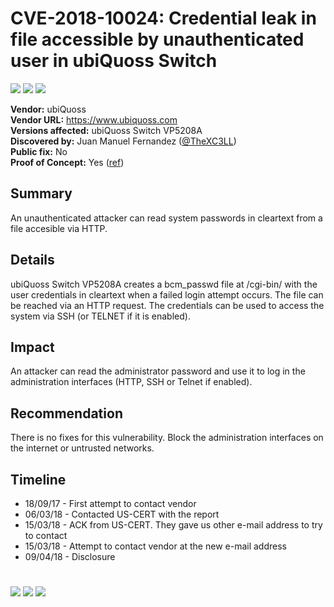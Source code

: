# CVE-2018-10024: Credential leak in file accessible by unauthenticated user in ubiQuoss Switch
[![](https://img.shields.io/badge/Attack%20Vector-Remote-red?style=flat-square)]() [![](https://img.shields.io/badge/Privileges%20Required-None-red?style=flat-square)]() [![](https://img.shields.io/badge/User%20Interaction-No-red?style=flat-square)]()


__Vendor:__ ubiQuoss<br>
__Vendor URL:__ https://www.ubiquoss.com<br>
__Versions affected:__ ubiQuoss Switch VP5208A <br>
__Discovered by:__ Juan Manuel Fernandez ([@TheXC3LL](https://twitter.com/TheXC3LL))<br>
__Public fix:__ No<br>
__Proof of Concept:__ Yes ([ref](https://github.com/blackarrowsec/advisories/blob/master/2018/CVE-2018-10024/)) <br>

## Summary
An unauthenticated attacker can read system passwords in cleartext from a file accesible via HTTP.

## Details
ubiQuoss Switch VP5208A creates a bcm_passwd file at /cgi-bin/ with the user credentials in cleartext when a failed login attempt occurs. The file can be reached via an HTTP request. The credentials can be used to access the system via SSH (or TELNET if it is enabled).

## Impact
An attacker can read the administrator password and use it to log in the administration interfaces (HTTP, SSH or Telnet if enabled).

## Recommendation
There is no fixes for this vulnerability. Block the administration interfaces on the internet or untrusted networks.

## Timeline
* 18/09/17 - First attempt to contact vendor
* 06/03/18 - Contacted US-CERT with the report
* 15/03/18 - ACK from US-CERT. They gave us other e-mail address to try to contact
* 15/03/18 - Attempt to contact vendor at the new e-mail address
* 09/04/18 - Disclosure



#

[![](https://img.shields.io/badge/www-blackarrow.net-E5A505?style=flat-square)](https://www.blackarrow.net) [![](https://img.shields.io/badge/twitter-@BlackArrowSec-00aced?style=flat-square&logo=twitter&logoColor=white)](https://twitter.com/BlackArrowSec) [![](https://img.shields.io/badge/linkedin-@BlackArrowSec-0084b4?style=flat-square&logo=linkedin&logoColor=white)](https://www.linkedin.com/company/blackarrowsec/)

